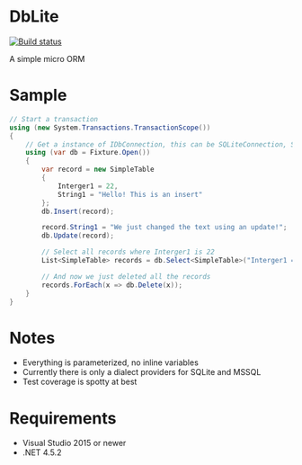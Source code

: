 ﻿# DbLite

[![Build status](https://ci.appveyor.com/api/projects/status/bw0rglovw5508yj1/branch/master?svg=true)](https://ci.appveyor.com/project/NsdWorkBook/dblite/branch/master)

A simple micro ORM

# Sample

```csharp
// Start a transaction
using (new System.Transactions.TransactionScope())
{
    // Get a instance of IDbConnection, this can be SQLiteConnection, SQLConnection, etc
    using (var db = Fixture.Open())
    {
        var record = new SimpleTable
        {
            Interger1 = 22,
            String1 = "Hello! This is an insert"
        };
        db.Insert(record);

        record.String1 = "We just changed the text using an update!";
        db.Update(record);

        // Select all records where Interger1 is 22
        List<SimpleTable> records = db.Select<SimpleTable>("Interger1 = @Id", new { Id = 22 });

        // And now we just deleted all the records
        records.ForEach(x => db.Delete(x));
    }
}
```

# Notes

* Everything is parameterized, no inline variables
* Currently there is only a dialect providers for SQLite and MSSQL
* Test coverage is spotty at best

# Requirements

* Visual Studio 2015 or newer
* .NET 4.5.2